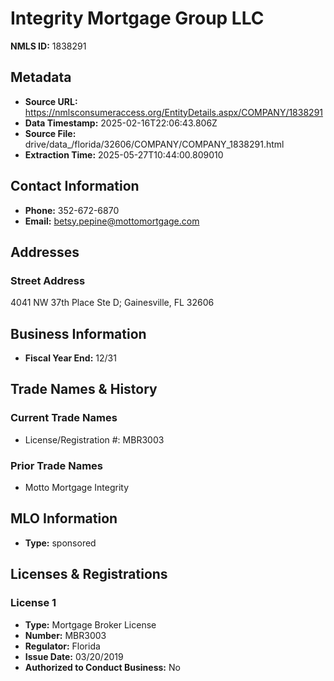 # Integrity Mortgage Group LLC

**NMLS ID:** 1838291

## Metadata
- **Source URL:** https://nmlsconsumeraccess.org/EntityDetails.aspx/COMPANY/1838291
- **Data Timestamp:** 2025-02-16T22:06:43.806Z
- **Source File:** drive/data_/florida/32606/COMPANY/COMPANY_1838291.html
- **Extraction Time:** 2025-05-27T10:44:00.809010

## Contact Information
- **Phone:** 352-672-6870
- **Email:** betsy.pepine@mottomortgage.com

## Addresses
### Street Address
4041 NW 37th Place Ste D; Gainesville, FL 32606

## Business Information
- **Fiscal Year End:** 12/31

## Trade Names & History
### Current Trade Names
- License/Registration #: MBR3003

### Prior Trade Names
- Motto Mortgage Integrity

## MLO Information
- **Type:** sponsored

## Licenses & Registrations

### License 1
- **Type:** Mortgage Broker License
- **Number:** MBR3003
- **Regulator:** Florida
- **Issue Date:** 03/20/2019
- **Authorized to Conduct Business:** No

